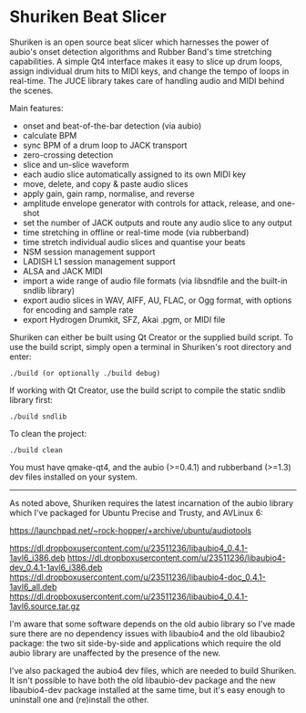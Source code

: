 Shuriken Beat Slicer
====================

Shuriken is an open source beat slicer which harnesses the power of aubio's onset detection algorithms and Rubber Band's time stretching capabilities. A simple Qt4 interface makes it easy to slice up drum loops, assign individual drum hits to MIDI keys, and change the tempo of loops in real-time. The JUCE library takes care of handling audio and MIDI behind the scenes.

Main features:

- onset and beat-of-the-bar detection (via aubio)
- calculate BPM
- sync BPM of a drum loop to JACK transport
- zero-crossing detection
- slice and un-slice waveform
- each audio slice automatically assigned to its own MIDI key
- move, delete, and copy & paste audio slices
- apply gain, gain ramp, normalise, and reverse
- amplitude envelope generator with controls for attack, release, and one-shot
- set the number of JACK outputs and route any audio slice to any output
- time stretching in offline or real-time mode (via rubberband)
- time stretch individual audio slices and quantise your beats
- NSM session management support
- LADISH L1 session management support
- ALSA and JACK MIDI
- import a wide range of audio file formats (via libsndfile and the built-in sndlib library)
- export audio slices in WAV, AIFF, AU, FLAC, or Ogg format, with options for encoding and sample rate
- export Hydrogen Drumkit, SFZ, Akai .pgm, or MIDI file

Shuriken can either be built using Qt Creator or the supplied build script. To use the build script, simply open a terminal in Shuriken's root directory and enter:

    ./build (or optionally ./build debug)

If working with Qt Creator, use the build script to compile the static sndlib library first:

    ./build sndlib

To clean the project:

    ./build clean

You must have qmake-qt4, and the aubio (>=0.4.1) and rubberband (>=1.3) dev files installed on your system.
___

As noted above, Shuriken requires the latest incarnation of the aubio library which I've packaged for Ubuntu Precise and Trusty, and AVLinux 6:

https://launchpad.net/~rock-hopper/+archive/ubuntu/audiotools

https://dl.dropboxusercontent.com/u/23511236/libaubio4_0.4.1-1avl6_i386.deb
https://dl.dropboxusercontent.com/u/23511236/libaubio4-dev_0.4.1-1avl6_i386.deb
https://dl.dropboxusercontent.com/u/23511236/libaubio4-doc_0.4.1-1avl6_all.deb
https://dl.dropboxusercontent.com/u/23511236/libaubio4_0.4.1-1avl6.source.tar.gz

I'm aware that some software depends on the old aubio library so I've made sure there are no dependency issues with libaubio4 and the old libaubio2 package: the two sit side-by-side and applications which require the old aubio library are unaffected by the presence of the new.

I've also packaged the aubio4 dev files, which are needed to build Shuriken.  It isn't possible to have both the old libaubio-dev package and the new libaubio4-dev package installed at the same time, but it's easy enough to uninstall one and (re)install the other.
